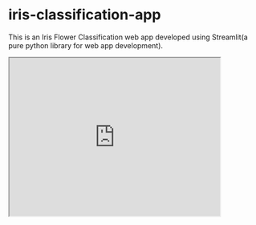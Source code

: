 # iris-classification-app
This is an Iris Flower Classification web app developed using Streamlit(a pure python library for web app development).


<iframe width="420" height="315"
src="https://youtu.be/E7tuFgLgg2M">
</iframe>
